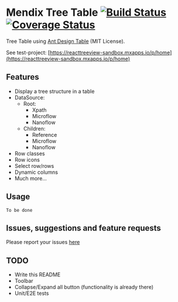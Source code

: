 # Mendix Tree Table [![Build Status](https://travis-ci.org/JelteMX/mendix-tree-table.svg?branch=master)](https://travis-ci.org/JelteMX/mendix-tree-table) [![Coverage Status](https://coveralls.io/repos/github/JelteMX/mendix-tree-table/badge.svg?branch=master)](https://coveralls.io/github/JelteMX/mendix-tree-table?branch=master)

Tree Table using [Ant Design Table](https://ant.design/components/table/) (MIT License).

See test-project: [https://reacttreeview-sandbox.mxapps.io/p/home](https://reacttreeview-sandbox.mxapps.io/p/home)

## Features
- Display a tree structure in a table
- DataSource:
  - Root:
    - Xpath
    - Microflow
    - Nanoflow
  - Children:
    - Reference
    - Microflow
    - Nanoflow
- Row classes
- Row icons
- Select row/rows
- Dynamic columns
- Much more...


## Usage

`To be done`

## Issues, suggestions and feature requests

Please report your issues [here](https://github.com/JelteMX/mendix-tree-table/issues)

## TODO
- Write this README
- Toolbar
- Collapse/Expand all button (functionality is already there)
- Unit/E2E tests
